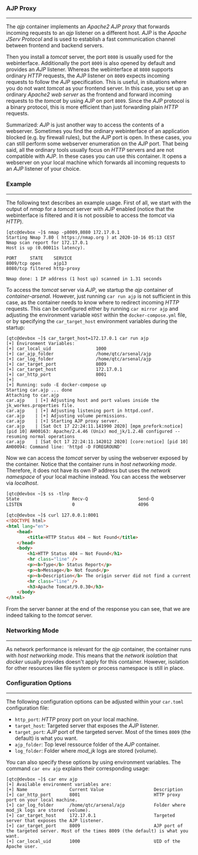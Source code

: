 ### AJP Proxy

----

The *ajp* container implements an *Apache2 AJP proxy* that forwards incoming requests to an *ajp* listener
on a different host. *AJP* is the *Apache JServ Protocol* and is used to establish a fast communication
channel between frontend and backend servers.

Then you install a *tomcat* server, the port ``8080`` is usually used for the webinterface. Additionally
the port ``8009`` is also opened by default and provides an *AJP* listener. Whereas the webinterface at ``8080``
supports ordinary *HTTP* requests, the *AJP* listener on ``8009`` expects incoming requests to follow the
*AJP* specification. This is useful, in situations where you do not want *tomcat* as your frontend server.
In this case, you set up an ordinary *Apache2 web server* as the frontend and forward incoming requests to the
*tomcat* by using *AJP* on port ``8009``. Since the *AJP* protocol is a binary protocol, this is more efficient
than just forwarding plain *HTTP* requests.

Summarized: *AJP* is just another way to access the contents of a webserver. Sometimes you find the ordinary
webinterface of an application blocked (e.g. by firewall rules), but the *AJP* port is open. In these cases,
you can still perform some webserver enumeration on the *AJP* port.
That being said, all the ordinary tools usually focus on *HTTP* servers and are not compatible with *AJP*.
In these cases you can use this container. It opens a webserver on your local machine which forwards all
incoming requests to an *AJP* listener of your choice.


### Example

----

The following text describes an example usage. First of all, we start with the output of *nmap* for a *tomcat*
server with *AJP* enabled (notice that the webinterface is filtered and it is not possible to access the
*tomcat* via *HTTP*).

```console
[qtc@devbox ~]$ nmap -p8009,8080 172.17.0.1
Starting Nmap 7.80 ( https://nmap.org ) at 2020-10-16 05:13 CEST
Nmap scan report for 172.17.0.1
Host is up (0.00011s latency).

PORT     STATE    SERVICE
8009/tcp open     ajp13
8080/tcp filtered http-proxy

Nmap done: 1 IP address (1 host up) scanned in 1.31 seconds
```

To access the *tomcat* server via *AJP*, we startup the *ajp* container of *container-arsenal*. However,
just running ``car run ajp`` is not sufficient in this case, as the container needs to know where to
redirect incoming *HTTP* requests. This can be configured either by running ``car mirror ajp`` and adjusting
the environment variable ``HOST`` within the ``docker-compose.yml`` file, or by specifying
the ``car_target_host`` environment variables during the startup:

```console
[qtc@devbox ~]$ car_target_host=172.17.0.1 car run ajp
[+] Environment Variables:
[+]	car_local_uid                 1000
[+]	car_ajp_folder                /home/qtc/arsenal/ajp
[+]	car_log_folder                /home/qtc/arsenal/ajp
[+]	car_target_port               8009
[+]	car_target_host               172.17.0.1
[+]	car_http_port                 8001
[+] 
[+] Running: sudo -E docker-compose up
Starting car.ajp ... done
Attaching to car.ajp
car.ajp    | [+] Adjusting host and port values inside the jk_workes.properties file.
car.ajp    | [+] Adjusting listening port in httpd.conf.
car.ajp    | [+] Adjusting volume permissions.
car.ajp    | [+] Starting AJP proxy server.
car.ajp    | [Sat Oct 17 22:24:11.141990 2020] [mpm_prefork:notice] [pid 10] AH00163: Apache/2.4.46 (Unix) mod_jk/1.2.48 configured -- resuming normal operations
car.ajp    | [Sat Oct 17 22:24:11.142012 2020] [core:notice] [pid 10] AH00094: Command line: 'httpd -D FOREGROUND'
```

Now we can access the *tomcat* server by using the webserver exposed by the container. Notice that the container runs in *host networking mode*. Therefore,
it does not have its own IP address but uses the *network namespace* of your local machine instead. You can access the webserver via *localhost*.

```html
[qtc@devbox ~]$ ss -tlnp
State                    Recv-Q                   Send-Q                                     Local Address:Port                                       Peer Address:Port
LISTEN                   0                        4096                                       127.0.0.1:8001                                           0.0.0.0:*

[qtc@devbox ~]$ curl 127.0.0.1:8001
<!DOCTYPE html>
<html lang="en">
    <head>
        <title>HTTP Status 404 – Not Found</title>
    </head>
    <body>
        <h1>HTTP Status 404 – Not Found</h1>
        <hr class="line" />
        <p><b>Type</b> Status Report</p>
        <p><b>Message</b> Not found</p>
        <p><b>Description</b> The origin server did not find a current representation for the target resource or is not willing to disclose that one exists.</p>
        <hr class="line" />
        <h3>Apache Tomcat/9.0.30</h3>
    </body>
</html>
```

From the server banner at the end of the response you can see, that we are indeed talking to the *tomcat* server.


### Networking Mode

----

As network performance is relevant for the *ajp* container, the container runs with *host networking mode*. This means that the *network isolation* that *docker*
usually provides doesn't apply for this container. However, isolation for other resources like file system or process namespace is still in place.


### Configuration Options

----

The following configuration options can be adjusted within your ``car.toml`` configuration file:

* ``http_port``: *HTTP* proxy port on your local machine.
* ``target_host``: Targeted server that exposes the *AJP* listener.
* ``target_port``: *AJP* port of the targeted server. Most of the times ``8009`` (the default) is what you want.
* ``ajp_folder``: Top level ressource folder of the *AJP* container.
* ``log_folder``: Folder where *mod_jk* logs are stored (volume).

You can also specify these options by using environment variables. The command ``car env ajp`` explains their corresponding usage:

```console
[qtc@devbox ~]$ car env ajp
[+] Available environment variables are:
[+] Name                Current Value                   Description
[+] car_http_port       8001                            HTTP proxy port on your local machine.
[+] car_log_folder      /home/qtc/arsenal/ajp           Folder where mod_jk logs are stored (volume).
[+] car_target_host     172.17.0.1                      Targeted server that exposes the AJP listener.
[+] car_target_port     8009                            AJP port of the targeted server. Most of the times 8009 (the default) is what you want.
[+] car_local_uid       1000                            UID of the Apache user.
```
